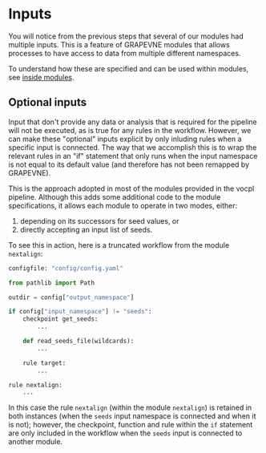 # Inputs

You will notice from the previous steps that several of our modules had
multiple inputs. This is a feature of GRAPEVNE modules that allows processes to
have access to data from multiple different namespaces.

To understand how these are specified and can be used within modules, see
[inside modules](../../quickstart/inside-modules.md).

## Optional inputs

Input that don't provide any data or analysis that is required for the pipeline
will not be executed, as is true for any rules in the workflow. However, we
can make these "optional" inputs explicit by only inluding rules when a specific
input is connected. The way that we accomplish this is to wrap the relevant
rules in an "if" statement that only runs when the input namespace is not equal
to its default value (and therefore has not been remapped by GRAPEVNE).

This is the approach adopted in most of the modules provided in the vocpl
pipeline. Although this adds some additional code to the module specifications,
it allows each module to operate in two modes, either:

1. depending on its successors for seed values, or
2. directly accepting an input list of seeds.

To see this in action, here is a truncated workflow from the module
`nextalign`:

```python
configfile: "config/config.yaml"

from pathlib import Path

outdir = config["output_namespace"]

if config["input_namespace"] != "seeds":
    checkpoint get_seeds:
        ...

    def read_seeds_file(wildcards):
        ...

    rule target:
        ...

rule nextalign:
    ...
```

In this case the rule `nextalign` (within the module `nextalign`) is retained
in both instances (when the `seeds` input namespace is connected and when it
is not); however, the checkpoint, function and rule within the `if` statement
are only included in the workflow when the `seeds` input is connected to another
module.

